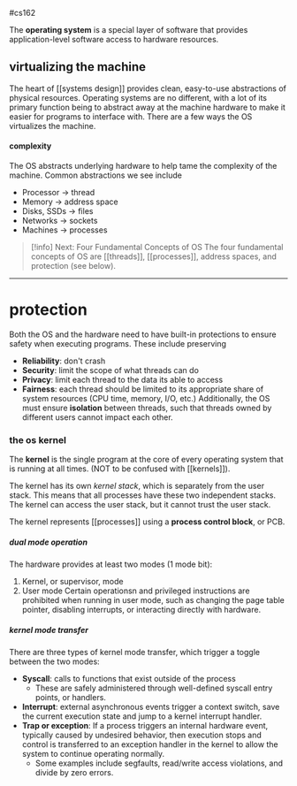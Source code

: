 #cs162

The **operating system** is a special layer of software that provides application-level software access to hardware resources.
## virtualizing the machine

The heart of [[systems design]] provides clean, easy-to-use abstractions of physical resources. Operating systems are no different, with a lot of its primary function being to abstract away at the machine hardware to make it easier for programs to interface with. There are a few ways the OS virtualizes the machine.

#### complexity
The OS abstracts underlying hardware to help tame the complexity of the machine. Common abstractions we see include
- Processor -> thread
- Memory -> address space
- Disks, SSDs -> files
- Networks -> sockets
- Machines -> processes

>[!info] Next: Four Fundamental Concepts of OS
>The four fundamental concepts of OS are [[threads]], [[processes]], address spaces, and protection (see below).


---
# protection

Both the OS and the hardware need to have built-in protections to ensure safety when executing programs. These include preserving
- **Reliability**: don't crash
- **Security**: limit the scope of what threads can do
- **Privacy**: limit each thread to the data its able to access
- **Fairness**: each thread should be limited to its appropriate share of system resources (CPU time, memory, I/O, etc.)
Additionally, the OS must ensure **isolation** between threads, such that threads owned by different users cannot impact each other.
### the os kernel
The **kernel** is the single program at the core of every operating system that is running at all times. (NOT to be confused with [[kernels]]).

The kernel has its own *kernel stack*, which is separately from the user stack. This means that all processes have these two independent stacks. The kernel can access the user stack, but it cannot trust the user stack.

The kernel represents [[processes]] using a **process control block**, or PCB. 
##### dual mode operation
The hardware provides at least two modes (1 mode bit):
1. Kernel, or supervisor, mode
2. User mode
Certain operationsn and privileged instructions are prohibited when running in user mode, such as changing the page table pointer, disabling interrupts, or interacting directly with hardware.
##### kernel mode transfer
There are three types of kernel mode transfer, which trigger a toggle between the two modes:
- **Syscall**: calls to functions that exist outside of the process
	- These are safely administered through well-defined syscall entry points, or handlers.
- **Interrupt**: external asynchronous events trigger a context switch, save the current execution state and jump to a kernel interrupt handler.
- **Trap or exception**: If a process triggers an internal hardware event, typically caused by undesired behavior, then execution stops and control is transferred to an exception handler in the kernel to allow the system to continue operating normally.
	- Some examples include segfaults, read/write access violations, and divide by zero errors.
